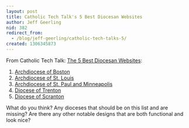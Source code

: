 ```yaml
---
layout: post
title: Catholic Tech Talk's 5 Best Diocesan Websites
author: Jeff Geerling
nid: 382
redirect_from:
  - /blog/jeff-geerling/catholic-tech-talks-5/
created: 1306345873
---
```

<p>From Catholic Tech Talk: <a href="http://catholictechtalk.com/blog/2011/05/21/the-5-best-diocesan-websites/">The 5 Best Diocesan Websites</a>:</p><ol>
	<li><a href="http://bostoncatholic.com/">Archdiocese of Boston</a></li>
	<li><a href="http://archstl.org/">Archdiocese of St. Louis</a></li>
	<li><a href="http://www.archspm.org/">Archdiocese of St. Paul and Minneapolis</a></li>
	<li><a href="http://www.dioceseoftrenton.org/">Diocese of Trenton</a></li>
	<li><a href="http://www.dioceseofscranton.org/">Diocese of Scranton</a></li></ol><p>What do you think? Any dioceses that should be on this list and are missing? Are there any other notable designs that are both functional and look nice?</p><ol>
</ol>
